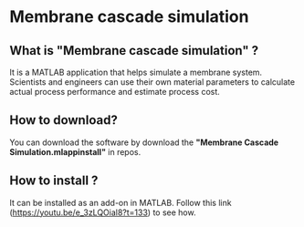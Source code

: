 # Membrane cascade simulation

## What is "Membrane cascade simulation" ?
It is a MATLAB application that helps simulate a membrane system. Scientists and engineers can use their own material parameters to calculate actual process performance and estimate process cost.

## How to download?
You can download the software by download the **"Membrane Cascade Simulation.mlappinstall"** in repos.

## How to install ?
It can be installed as an add-on in MATLAB. Follow this link (https://youtu.be/e_3zLQOial8?t=133) to see how.
